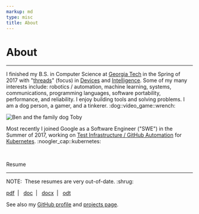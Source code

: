 ```yaml
---
markup: md
type: misc
title: About
---
```

<div class="tile">
    <h1 class="page-title">About</h1>
    <hr class="full-bleed">
    <p class="">I finished my B.S. in Computer Science at
    <a href="http://www.gatech.edu/">Georgia Tech</a> in the Spring of 2017 with
    "<a href="http://www.cc.gatech.edu/future/undergraduates/bscs/threads">threads</a>" (focus) in
    <a href="http://www.cc.gatech.edu/devices">Devices</a> and
    <a href="https://www.cc.gatech.edu/intelligence">Intelligence</a>. Some of my many interests include: robotics / automation, machine learning, systems, communications,
    programming languages, software portability, performance, and reliability.
    I enjoy building tools and solving problems. I am a dog person, a gamer, and a tinkerer. <span class="emoji" style="background-image:url(/images/emoji/emoji_u1f436.png)" title=":dog:">:dog:</span><span class="emoji" style="background-image:url(/images/emoji/emoji_u1f3ae.png)" title=":video_game:">:video_game:</span><span class="emoji" style="background-image:url(/images/emoji/emoji_u1f527.png)" title=":wrench:">:wrench:</span></p>
    <img src="/images/basset_selfie_quarter_size_optim.jpg" class="centered" title="Ben and Toby" alt="Ben and the family dog Toby" />
    <p class="">Most recently I joined Google as a Software Engineer ("SWE") in the Summer of 2017, working on <a href="https://github.com/kubernetes/test-infra">Test Infrastructure / GitHub Automation</a> for <a href="https://kubernetes.io">Kubernetes</a>. <span class="emoji" style="background-image:url(/images/noogler_cap.png)" title=":noogler_cap:" >:noogler_cap:</span><span class="emoji" style="background-image:url(/images/kubernetes_logo.svg)" title=":kubernetes:"/>:kubernetes:</span></p>
    <br>
    <p class="title centered centered-text">Resume</p>
    <hr/>
    <p></p>
    <div class="tile warning centered centered-text">
    <p class="title bold centered centered-text">NOTE:&nbsp;&nbsp;These resumes are <span class="italic">very</span> out-of-date. <span style="background-image:url(/images/emoji/emoji_u1f937_1f3fb_200d_2642.png)" title=":shrug:" class="emoji">:shrug:</span></p>
    </div>
    <div class="">
    <p class="centered-text">
        <a href="/resume/resume_benjamin_isaac_elder.pdf">pdf</a>&nbsp;&nbsp;|&nbsp;&nbsp;
        <a href="/resume/resume_benjamin_isaac_elder.doc">doc</a>&nbsp;&nbsp;|&nbsp;&nbsp;
        <a href="/resume/resume_benjamin_isaac_elder.docx">docx</a>&nbsp;&nbsp;|&nbsp;&nbsp;
        <a href="/resume/resume_benjamin_isaac_elder.odt">odt</a>
    </p>
    </div>
    <p class="centered-text" style="margin-bottom:0;">See also my
    <a href="https://github.com/BenTheElder">GitHub profile</a> and
    <a href="/projects">projects page</a>.</p>
</div>
